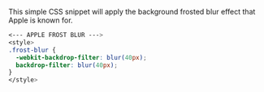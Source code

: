 This simple CSS snippet will apply the background frosted blur effect that Apple is known for.

```css
<--- APPLE FROST BLUR --->
<style>
.frost-blur {
  -webkit-backdrop-filter: blur(40px);
  backdrop-filter: blur(40px);
}
</style>
```
